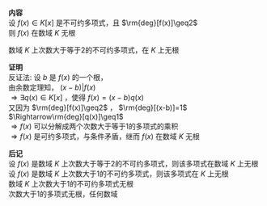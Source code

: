 **内容**  
设 $f(x)\in K[x]$ 是不可约多项式，且 $\rm{deg}[f(x)]\geq2$   
则 $f(x)$ 在数域 $K$ 无根  
  
数域 $K$ 上次数大于等于2的不可约多项式，在 $K$ 上无根  
  
**证明**  
反证法: 设 $b$ 是 $f(x)$ 的一个根，  
由余数定理知， $(x-b)|f(x)$   
 $\Rightarrow\exists q(x)\in K[x]$ ，使得 $f(x)=(x-b)q(x)$   
又因为 $\rm{deg}[f(x)]\geq2$ ， $\rm{deg}[(x-b)]=1$   
 $\Rightarrow\rm{deg}[q(x)]\geq1$   
 $\Rightarrow f(x)$ 可以分解成两个次数大于等于1的多项式的乘积  
 $\Rightarrow f(x)$ 是可约多项式，与条件矛盾，继而 $f(x)$ 在数域 $K$ 无根  
  
**后记**  
设 $f(x)$ 是数域 $K$ 上次数大于等于2的不可约多项式，则该多项式在数域 $K$ 上无根  
设 $f(x)$ 是数域 $K$ 上次数大于1的不可约多项式，则该多项式在 $K$ 上无根  
数域 $K$ 上次数大于1的不可约多项式无根  
次数大于1的多项式无根，任何数域  
